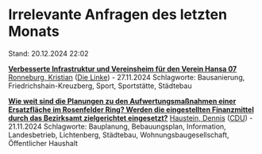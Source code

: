 # Irrelevante Anfragen des letzten Monats

Stand: 20.12.2024 22:02

**[Verbesserte Infrastruktur und Vereinsheim für den Verein Hansa 07](https://pardok.parlament-berlin.de/starweb/adis/citat/VT/19/SchrAnfr/S19-20829.pdf)**
[Ronneburg, Kristian](autor_ronneburg_kristian_die_linke.md) ([Die Linke](fraktion_die_linke.md)) - 27.11.2024
Schlagworte: Bausanierung, Friedrichshain-Kreuzberg, Sport, Sportstätte, Städtebau

**[Wie weit sind die Planungen zu den Aufwertungsmaßnahmen einer Ersatzfläche im Rosenfelder Ring? Werden die eingestellten Finanzmittel durch das Bezirksamt zielgerichtet eingesetzt?](https://pardok.parlament-berlin.de/starweb/adis/citat/VT/19/SchrAnfr/S19-20765.pdf)**
[Haustein, Dennis](autor_haustein_dennis_cdu.md) ([CDU](fraktion_cdu.md)) - 21.11.2024
Schlagworte: Bauplanung, Bebauungsplan, Information, Landesbetrieb, Lichtenberg, Städtebau, Wohnungsbaugesellschaft, Öffentlicher Haushalt

